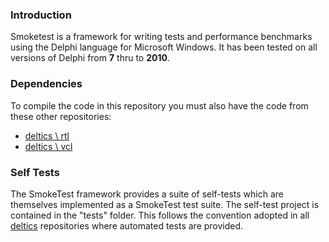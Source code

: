 ### Introduction

Smoketest is a framework for writing tests and performance benchmarks using the Delphi language for Microsoft Windows.  It has been tested on all versions of Delphi from **7** thru to **2010**.



### Dependencies

To compile the code in this repository you must also have the code from these other repositories:

 * [deltics \ rtl](http://github.com/deltics/rtl)
 * [deltics \ vcl](http://github.com/deltics/vcl)



### Self Tests

The SmokeTest framework provides a suite of self-tests which are themselves implemented as a SmokeTest test suite.  The self-test project is contained in the "tests" folder.    This follows the convention adopted in all [deltics](http://github.com/deltics) repositories where automated tests are provided.